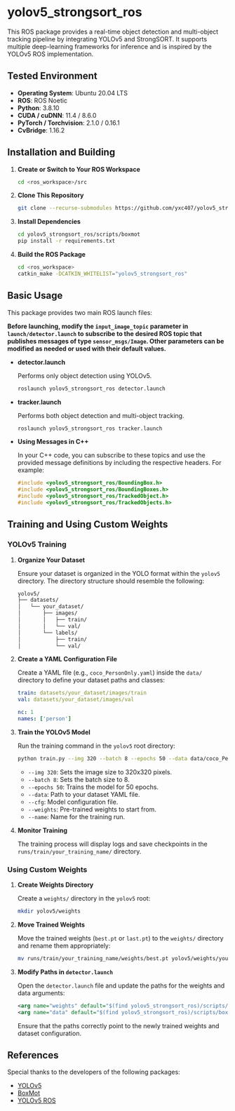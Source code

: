 # yolov5_strongsort_ros

This ROS package provides a real-time object detection and multi-object tracking pipeline by integrating YOLOv5 and StrongSORT. It supports multiple deep-learning frameworks for inference and is inspired by the YOLOv5 ROS implementation.

## Tested Environment
- **Operating System**: Ubuntu 20.04 LTS
- **ROS**: ROS Noetic
- **Python**: 3.8.10
- **CUDA / cuDNN**: 11.4 / 8.6.0
- **PyTorch / Torchvision**: 2.1.0 / 0.16.1
- **CvBridge**: 1.16.2

## Installation and Building
1. **Create or Switch to Your ROS Workspace**
    
    ```bash
    cd <ros_workspace>/src
    ```
2. **Clone This Repository**
    
    ```bash
    git clone --recurse-submodules https://github.com/yxc407/yolov5_strongsort_ros.git
    ```
3. **Install Dependencies**
    
    ```bash
    cd yolov5_strongsort_ros/scripts/boxmot
    pip install -r requirements.txt
    ```
4. **Build the ROS Package**
    
    ```bash
    cd <ros_workspace>
    catkin_make -DCATKIN_WHITELIST="yolov5_strongsort_ros"
    ```

## Basic Usage

This package provides two main ROS launch files:

**Before launching, modify the `input_image_topic` parameter in `launch/detector.launch` to subscribe to the desired ROS topic that publishes messages of type `sensor_msgs/Image`. Other parameters can be modified as needed or used with their default values.**

- **detector.launch**
  
    Performs only object detection using YOLOv5.
  
    ```bash
    roslaunch yolov5_strongsort_ros detector.launch
    ```
  
- **tracker.launch**
  
    Performs both object detection and multi-object tracking.
  
    ```bash
    roslaunch yolov5_strongsort_ros tracker.launch
    ```

- **Using Messages in C++**
  
    In your C++ code, you can subscribe to these topics and use the provided message definitions by including the respective headers. For example:
    ```c++
    #include <yolov5_strongsort_ros/BoundingBox.h>
    #include <yolov5_strongsort_ros/BoundingBoxes.h>
    #include <yolov5_strongsort_ros/TrackedObject.h>
    #include <yolov5_strongsort_ros/TrackedObjects.h>
    ```

## Training and Using Custom Weights

### YOLOv5 Training

1. **Organize Your Dataset**
    
    Ensure your dataset is organized in the YOLO format within the `yolov5` directory. The directory structure should resemble the following:
    ```bash
    yolov5/
    ├── datasets/
    │   └── your_dataset/
    │       ├── images/
    │       │   ├── train/
    │       │   └── val/
    │       └── labels/
    │           ├── train/
    │           └── val/
    ```
2. **Create a YAML Configuration File**
    
    Create a YAML file (e.g., `coco_PersonOnly.yaml`) inside the `data/` directory to define your dataset paths and classes:
    ```yaml
    train: datasets/your_dataset/images/train
    val: datasets/your_dataset/images/val

    nc: 1
    names: ['person']
    ```
3. **Train the YOLOv5 Model**
    
    Run the training command in the `yolov5` root directory:
    ```bash
    python train.py --img 320 --batch 8 --epochs 50 --data data/coco_PersonOnly.yaml --cfg models/yolov5s.yaml --weights yolov5s.pt --name your_training_name
    ```
    - `--img 320`: Sets the image size to 320x320 pixels.
    - `--batch 8`: Sets the batch size to 8.
    - `--epochs 50`: Trains the model for 50 epochs.
    - `--data`: Path to your dataset YAML file.
    - `--cfg`: Model configuration file.
    - `--weights`: Pre-trained weights to start from.
    - `--name`: Name for the training run.
4. **Monitor Training**
    
    The training process will display logs and save checkpoints in the `runs/train/your_training_name/` directory.

### Using Custom Weights

1. **Create Weights Directory**
    
    Create a `weights/` directory in the `yolov5` root:
    ```bash
    mkdir yolov5/weights
    ```
2. **Move Trained Weights**
    
    Move the trained weights (`best.pt` or `last.pt`) to the `weights/` directory and rename them appropriately:
    ```bash
    mv runs/train/your_training_name/weights/best.pt yolov5/weights/your_model_name.pt
    ```
3. **Modify Paths in `detector.launch`**
    
    Open the `detector.launch` file and update the paths for the weights and data arguments:
    ```xml
    <arg name="weights" default="$(find yolov5_strongsort_ros)/scripts/boxmot/yolov5/weights/your_model_name.pt" />
    <arg name="data" default="$(find yolov5_strongsort_ros)/scripts/boxmot/yolov5/data/coco_PersonOnly.yaml" />
    ```
    Ensure that the paths correctly point to the newly trained weights and dataset configuration.

## References

Special thanks to the developers of the following packages:
- [YOLOv5](https://github.com/ultralytics/yolov5)
- [BoxMot](https://github.com/mikel-brostrom/boxmot)
- [YOLOv5 ROS](https://github.com/mats-robotics/yolov5_ros)
